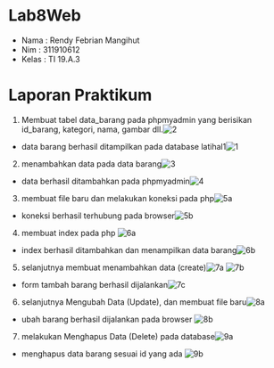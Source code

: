 # Lab8Web

- Nama : Rendy Febrian Mangihut
- Nim : 311910612
- Kelas : TI 19.A.3

# Laporan Praktikum
1. Membuat tabel data_barang pada phpmyadmin yang berisikan id_barang, kategori, nama, gambar dll.![2](https://user-images.githubusercontent.com/59887134/120070525-3114ea80-c0b5-11eb-9031-3ae8d2c1a8c7.png)
- data barang berhasil ditampilkan pada database latihal1![1](https://user-images.githubusercontent.com/59887134/120070034-3113eb00-c0b3-11eb-86de-a31d70acf94d.png)

2. menambahkan data pada data barang![3](https://user-images.githubusercontent.com/59887134/120070594-7fc28480-c0b5-11eb-9c7b-96feb55386a5.png)
- data berhasil ditambahkan pada phpmyadmin![4](https://user-images.githubusercontent.com/59887134/120070264-d333d300-c0b3-11eb-835c-d5b547d77093.png)

3. membuat file baru dan melakukan koneksi pada php![5a](https://user-images.githubusercontent.com/59887134/120070316-08d8bc00-c0b4-11eb-8412-93b79025b9fa.png)
- koneksi berhasil terhubung pada browser![5b](https://user-images.githubusercontent.com/59887134/120070794-6f5ed980-c0b6-11eb-8ec6-3e7cf149c2ca.png)


4. membuat index pada php ![6a](https://user-images.githubusercontent.com/59887134/120070370-5ce3a080-c0b4-11eb-949c-80d8866b5743.png)
- index berhasil ditambahkan dan menampilkan data barang![6b](https://user-images.githubusercontent.com/59887134/120070385-784eab80-c0b4-11eb-9b6e-af7c5ab1798f.png)

5. selanjutnya membuat menambahkan data (create)![7a](https://user-images.githubusercontent.com/59887134/120070417-a8964a00-c0b4-11eb-9c2f-f7b6d5117a90.png)
![7b](https://user-images.githubusercontent.com/59887134/120070425-b2b84880-c0b4-11eb-919a-022f50b37e2e.png)
- form tambah barang berhasil dijalankan![7c](https://user-images.githubusercontent.com/59887134/120070453-d3809e00-c0b4-11eb-8058-c9e15ccc59a2.png)

6. selanjutnya Mengubah Data (Update), dan membuat file baru![8a](https://user-images.githubusercontent.com/59887134/120070885-e1cfb980-c0b6-11eb-8947-6b64641a218f.png)
- ubah barang berhasil dijalankan pada browser ![8b](https://user-images.githubusercontent.com/59887134/120070913-01ff7880-c0b7-11eb-9d0e-10b49dcddd13.png)

7. melakukan Menghapus Data (Delete) pada database![9a](https://user-images.githubusercontent.com/59887134/120070939-20fe0a80-c0b7-11eb-83d0-0215499a3af4.png)
- menghapus data barang sesuai id yang ada ![9b](https://user-images.githubusercontent.com/59887134/120070960-2e1af980-c0b7-11eb-808b-417aca44419f.png)

